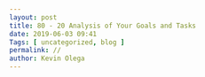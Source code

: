 ```yaml
--- 
layout: post 
title: 80 - 20 Analysis of Your Goals and Tasks
date: 2019-06-03 09:41
Tags: [ uncategorized, blog ]
permalink: // 
author: Kevin Olega 
--- 
```

